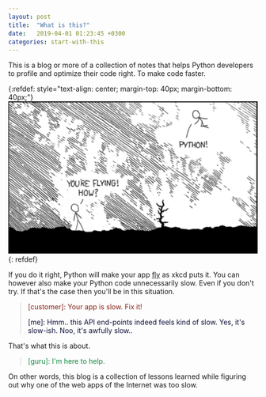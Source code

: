 ```yaml
---
layout: post
title:  "What is this?"
date:   2019-04-01 01:23:45 +0300
categories: start-with-this
---
```


This is a blog or more of a collection of notes that helps Python developers to profile and optimize their code right. To make code faster.

{:refdef: style="text-align: center; margin-top: 40px; margin-bottom: 40px;"}
[![XKCD 353](/assets/img/xkcd_353_first.png)](https://xkcd.com/353/)
{: refdef}

If you do it right, Python will make your app [fly](https://xkcd.com/353/) as xkcd puts it. You can however also make your Python code unnecessarily slow. Even if you don't try. If that's the case then you'll be in this situation.


> 
> <span style="color: #872215;"> \[customer\]: Your app is slow. Fix it! </span>
>
> <span style="color: #0e103a;"> \[me\]: Hmm.. this API end-points indeed feels kind of slow. Yes, it's slow-ish. Noo, it's awfully slow.. </span>
> 

That's what this is about.

>
> <span style="color: #15873f;"> \[guru\]: I'm here to help. </span>
> 

On other words, this blog is a collection of lessons learned while figuring out why one of the web apps of the Internet was too slow. 
